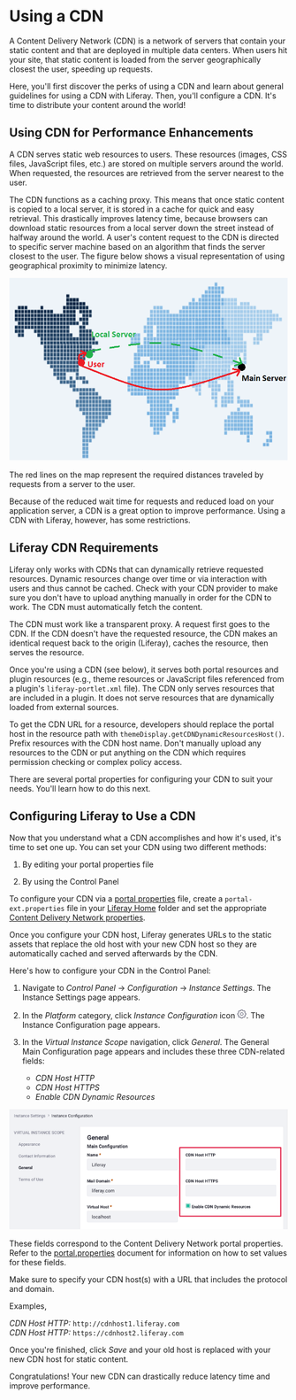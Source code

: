 # Using a CDN

A Content Delivery Network (CDN) is a network of servers that contain your static content and that are deployed in multiple data centers. When users hit your site, that static content is loaded from the server geographically closest the user, speeding up requests.

Here, you'll first discover the perks of using a CDN and learn about general guidelines for using a CDN with Liferay. Then, you'll configure a CDN. It's time to distribute your content around the world!

## Using CDN for Performance Enhancements

A CDN serves static web resources to users. These resources (images, CSS files, JavaScript files, etc.) are stored on multiple servers around the world. When requested, the resources are retrieved from the server nearest to the user.

The CDN functions as a caching proxy. This means that once static content is copied to a local server, it is stored in a cache for quick and easy retrieval. This drastically improves latency time, because browsers can download static resources from a local server down the street instead of halfway around the world. A user's content request to the CDN is directed to specific server machine based on an algorithm that finds the server closest to the user. The figure below shows a visual representation of using geographical proximity to minimize latency.

![ Using CDN allows a user to request static resources from a much closer local server, improving download times.](./using-a-cdn/images/01.png)

The red lines on the map represent the required distances traveled by requests from a server to the user.

Because of the reduced wait time for requests and reduced load on your application server, a CDN is a great option to improve performance. Using a CDN with Liferay, however, has some restrictions.

## Liferay CDN Requirements

Liferay only works with CDNs that can dynamically retrieve requested resources. Dynamic resources change over time or via interaction with users and thus cannot be cached. Check with your CDN provider to make sure you don't have to upload anything manually in order for the CDN to work. The CDN must automatically fetch the content.

The CDN must work like a transparent proxy. A request first goes to the CDN. If the CDN doesn't have the requested resource, the CDN makes an identical request back to the origin (Liferay), caches the resource, then serves the resource.

Once you're using a CDN (see below), it serves both portal resources and plugin resources (e.g., theme resources or JavaScript files referenced from a plugin's `liferay-portlet.xml` file). The CDN only serves resources that are included in a plugin. It does not serve resources that are dynamically loaded from external sources.

To get the CDN URL for a resource, developers should replace the portal host in the resource path with `themeDisplay.getCDNDynamicResourcesHost()`. Prefix resources with the CDN host name. Don't manually upload any resources to the CDN or put anything on the CDN which requires permission checking or complex policy access.

There are several portal properties for configuring your CDN to suit your needs. You'll learn how to do this next.

## Configuring Liferay to Use a CDN

Now that you understand what a CDN accomplishes and how it's used, it's time to set one up. You can set your CDN using two different methods:

1. By editing your portal properties file

1. By using the Control Panel

To configure your CDN via a [portal properties](../reference/portal-properties.md) file, create a `portal-ext.properties` file in your [Liferay Home](../reference/liferay-home.md) folder and set the appropriate [Content Delivery Network properties](https://docs.liferay.com/dxp/portal/7.3-latest/propertiesdoc/portal.properties.html#Content%20Delivery%20Network).

Once you configure your CDN host, Liferay generates URLs to the static assets that replace the old host with your new CDN host so they are automatically cached and served afterwards by the CDN.

Here's how to configure your CDN in the Control Panel:

1. Navigate to *Control Panel* &rarr; *Configuration* &rarr; *Instance Settings*. The Instance Settings page appears.

1. In the *Platform* category, click *Instance Configuration* icon ![Instance Configuration](../../images/icon-cog-2.png). The Instance Configuration page appears.

1. In the *Virtual Instance Scope* navigation, click *General*. The General Main Configuration page appears and includes these three CDN-related fields:

    * *CDN Host HTTP*
    * *CDN Host HTTPS*
    * *Enable CDN Dynamic Resources*

![CDN configuration in the Control Panel.](./using-a-cdn/images/02.png)

These fields correspond to the Content Delivery Network portal properties. Refer to the [portal.properties](https://docs.liferay.com/dxp/portal/7.2-latest/propertiesdoc/portal.properties.html#Content%20Delivery%20Network) document for information on how to set values for these fields.

Make sure to specify your CDN host(s) with a URL that includes the protocol and domain.

Examples,

*CDN Host HTTP:* `http://cdnhost1.liferay.com`  
*CDN Host HTTP:* `https://cdnhost2.liferay.com`

Once you're finished, click *Save* and your old host is replaced with your new CDN host for static content.

Congratulations! Your new CDN can drastically reduce latency time and improve performance.